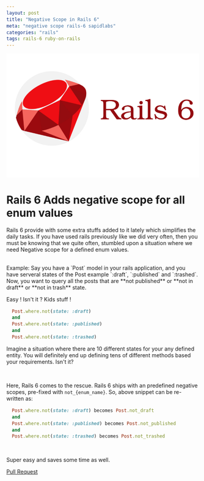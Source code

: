```yaml
---
layout: post
title: "Negative Scope in Rails 6"
meta: "negative scope rails-6 sapidlabs"
categories: "rails"
tags: rails-6 ruby-on-rails
---
```


![Rails 6 Tutorials - SapidLabs][rails]

# Rails 6 Adds negative scope for all enum values

Rails 6 provide with some extra stuffs added to it lately which simplifies the daily tasks. If you have used rails previously like we did very often, then you must be knowing that we quite often, stumbled upon a situation where we need Negative scope for a defined enum values.

<br />
Example: Say you have a `Post` model in your rails application, and you have serveral states of the Post example `:draft`, `:published` and `:trashed`. Now, you want to query all the posts that are **not published** or **not in draft** or **not in trash** state.

<br />

Easy ! Isn't it ? Kids stuff !

```ruby
  Post.where.not(state: :draft)
  and
  Post.where.not(state: :published)
  and
  Post.where.not(state: :trashed)
```

Imagine a situation where there are 10 different states for your any defined entity. You will definitely end up defining tens of different methods based your requirements. Isn't it?

<br />

Here, Rails 6 comes to the rescue. Rails 6 ships with an predefined negative scopes, pre-fixed with `not_{enum_name}`. So, above snippet can be re-written as:

```ruby
  Post.where.not(state: :draft) becomes Post.not_draft
  and
  Post.where.not(state: :published) becomes Post.not_published
  and
  Post.where.not(state: :trashed) becomes Post.not_trashed
```
<br />

Super easy and saves some time as well.

[Pull Request](https://github.com/rails/rails/pull/35381/commits/c3d2a5be48aeef0f3beb49902b1fe1c3a8c42c19)

[rails]: /assets/images/shared/rails-6.jpg
